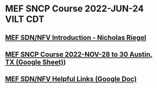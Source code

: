 #  MEF SNCP Course 2022-JUN-24 VILT CDT 

## [MEF SDN/NFV Introduction - Nicholas Riegel](https://docs.google.com/presentation/d/1mwf5bOAcv3zAhE1sPzjZsh_SHO0lmRui_h29-LFybyg/edit?usp=sharing)

## [MEF SNCP Course 2022-NOV-28 to 30 Austin, TX (Google Sheet)](https://docs.google.com/spreadsheets/d/1Wt2h5l3Iip-HosH5EgiNuhIR6xEUrm8NahxfQgK9EoY/edit?usp=sharing))

## [MEF SDN/NFV Helpful Links (Google Doc)](https://docs.google.com/document/d/1ffU4yrveRXTvt78ybvI7ebdUJE8AG71mc1QIr9kg9DU/edit?usp=sharing)
